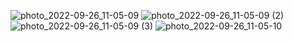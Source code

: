 ![photo_2022-09-26_11-05-09](https://user-images.githubusercontent.com/33917440/192186455-9f812baf-423d-4910-883f-3ad7134de3fa.jpg)
![photo_2022-09-26_11-05-09 (2)](https://user-images.githubusercontent.com/33917440/192186459-f223ce0a-b763-4b10-a403-d8c4e0d671dc.jpg)
![photo_2022-09-26_11-05-09 (3)](https://user-images.githubusercontent.com/33917440/192186460-a03bdf07-192f-45a9-85c6-3d830f202a8e.jpg)
![photo_2022-09-26_11-05-10](https://user-images.githubusercontent.com/33917440/192186462-c1a208e7-a25f-42b3-ac74-2d56376e262b.jpg)
